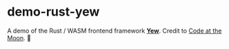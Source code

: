 # demo-rust-yew

A demo of the Rust / WASM frontend framework [**Yew**](https://github.com/yewstack/yew).  Credit to [Code at the Moon](https://www.youtube.com/watch?v=MddGbXgIt2E&ab_channel=CodetotheMoon).  🌙